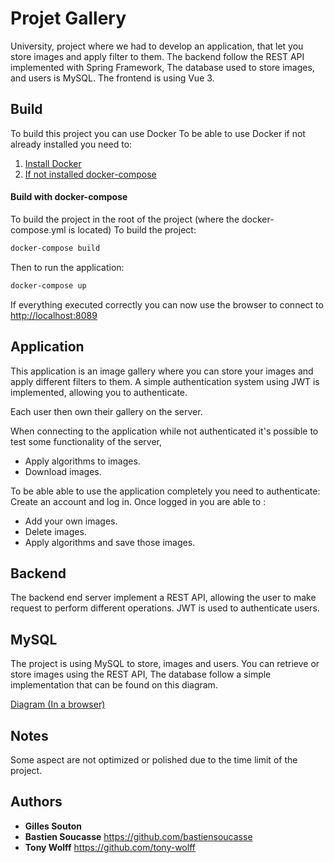 # Projet Gallery

University, project where we had to develop an application, that let you store images and apply filter to them.
The backend follow the REST API implemented with Spring Framework,
The database used to store images, and users is MySQL.
The frontend is using Vue 3.

## Build
To build this project you can use Docker
To be able to use Docker if not already installed you need to:

1. [Install Docker](https://docs.docker.com/get-docker/)
2. [If not installed docker-compose](https://docs.docker.com/compose/install/)

#### Build with docker-compose
To build the project in the root of the project (where the docker-compose.yml is located)
To build the project:
```bash
docker-compose build
```
Then to run the application:
```bash
docker-compose up
```

If everything executed correctly you can now use the browser to connect to [http://localhost:8089](http://localhost:8089)

## Application
This application is an image gallery where you can store your images and apply different filters to them.
A simple authentication system using JWT is implemented, allowing you to authenticate.

Each user then own their gallery on the server.

When connecting to the application while not authenticated it's possible to test some functionality of the server,
* Apply algorithms to images.
* Download images.

To be able able to use the application completely you need to authenticate: Create an account and log in.
Once logged in you are able to :
* Add your own images.
* Delete images.
* Apply algorithms and save those images.


## Backend
The backend end server implement a REST API, allowing the user to make request to perform different operations.
JWT is used to authenticate users.



## MySQL

The project is using MySQL to store, images and users.
You can retrieve or store images using the REST API,
The database follow a simple implementation that can be found on this diagram.

[Diagram (In a browser)](https://drawsql.app/pdl/diagrams/pdl/embed)

## Notes
Some aspect are not optimized or polished due to the time limit of the project.

## Authors

* **Gilles Souton**
* **Bastien Soucasse** https://github.com/bastiensoucasse
* **Tony Wolff** https://github.com/tony-wolff
